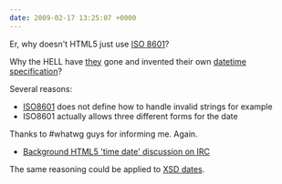 ```yaml
---
date: 2009-02-17 13:25:07 +0000
---
```


Er, why doesn't HTML5 just use [ISO 8601](http://www.iso.org/iso/support/faqs/faqs_widely_used_standards/widely_used_standards_other/date_and_time_format.htm)?

Why the HELL have [they](http://whatwg.org) gone and invented their own [datetime specification](http://www.whatwg.org/specs/web-apps/current-work/multipage/infrastructure.html#valid-date-string)?

Several reasons:

* [ISO8601](http://en.wikipedia.org/wiki/Iso8601) does not define how to handle invalid strings for example
* ISO8601 actually allows three different forms for the date

Thanks to #whatwg guys for informing me. Again.

* [Background HTML5 'time date' discussion on IRC](http://krijnhoetmer.nl/irc-logs/html-wg/20081202#l-100)

The same reasoning could be applied to [XSD dates](http://www.w3.org/TR/xmlschema-2/#isoformats).
